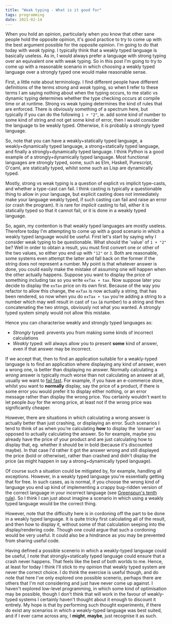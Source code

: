 ```yaml
---
title: "Weak typing - What is it good for"
tags: programming
date: 2021-02-14
---
```



When you hold an opinion, particularly when you know that other sane people hold the opposite opinion, it's good practice to try to come up with the best argument possible for the opposite opinion. I'm going to do that today with *weak typing*. I typically think that a weakly typed language is basically useless. As in, I would always prefer a language with strong typing over an equivalent one with weak typing. So in this post I'm going to try to come up with a reasonable scenario in which choosing a weakly typed language over a strongly typed one would make reasonable sense.

First, a little note about terminology. I find different people have different definitions of the terms *strong* and *weak* typing, so when **I** refer to these terms I am saying nothing about when the typing occurs, to me static vs dynamic typing determines whether the type checking occurs at compile time or at runtime. Strong vs weak typing determines the kind of rules that are enforced. There is obviously something of a spectrum here, but typically if you can do the following `1 + "2"`, ie. add some kind of number to some kind of string and not get some kind of error, then I would consider the language to be weakly typed. Otherwise, it is probably a strongly typed language.

So, note that you can have a weakly+statically typed language, a weakly+dynamically typed language, a strong+statically typed language, and finally a strongly+dynamically typed language. I think Python is a good example of a strongly+dynamically typed language. Most functional languages are strongly typed, some, such as Elm, Haskell, Purescript, O'caml, are statically typed, whilst some such as Lisp are dynamically typed.

Mostly, strong vs weak typing is a question of explicit vs implicit type-casts, and whether a type-cast can fail. I think casting is typically a questionable thing to allow in your language, but explicit casting does not immediately make your language weakly typed, if such casting can fail and raise an error (or crash the program). It is rare for *implicit* casting to fail, either it is statically typed so that it cannot fail, or it is done in a weakly typed language.

So, again, my contention is that weakly typed languages are mostly useless. Therefore today I'm attempting to come up with a good scenario in which a weakly typed language would be useful. First let's start by saying why I consider weak typing to be questionable. What should the 'value' of `1 + "2"` be? Well in order to obtain a result, you must first convert one or other of the two values, so either you end up with `"12"` or `3`. Both are reasonable, some systems even attempt the latter and fall back on the former if the string does not represent a number. My point is that whatever answer is done, you could easily make the mistake of assuming one will happen when the other actually happens. Suppose you want to display the price of something including tax so you write `exTax + tax`. Now suppose later you decide to display the `exTax` price on its own first. Because of the way you refactor to allow this change, the `exTax` is now actually a string, that has been rendered, so now when you do `exTax + tax` you're adding a string to a number which may well result in cast of `tax` (a number) to a string and then concatenating the two strings, obviously not what you wanted. A strongly typed system simply would not allow this mistake.

Hence you can characterise weakly and strongly typed languages as:
* *Strongly* typed: prevents you from making some kinds of incorrect calculations
* *Weakly* typed: will always allow you to present **some** kind of answer, even if that answer may be incorrect.

If we accept that, then to find an application suitable for a weakly-typed language is to find an application where displaying any kind of answer, even a wrong one, is better than displaying no answer. Normally calculating a *wrong* answer is typically much worse than not calculating an answer at all, usually we want to [fail fast](https://wiki.c2.com/?FailFast). For example, if you have an e-commerce store, whilst you want to **normally** display, say the price of a product, if there is some error you would prefer it to display either nothing, or an error message rather than display the wrong price. You certainly wouldn't want to let people *buy* for the wrong price, at least not if the wrong price was significantly cheaper.

However, there are situations in which calculating a wrong answer is actually better than just crashing, or displaying an error. Such scenarios I tend to think of as when you're calculating **how** to display the *'answer'* as opposed to actually calculating the answer. So for example, maybe you already have the price of your product and are just calculating how to display that, eg. whether it should be in bold (because it's discounted maybe). In that case I'd rather it got the answer wrong and still displayed the price (bold or otherwise), rather than crashed and didn't display the price (as might happen in say a strong+dynamically typed language).

Of course such a situation could be mitigated by, for example, handling all exceptions. However, in a weakly typed language you're essentially getting that for free. In such cases, as is normal, if you choose the wrong kind of language you end up kind of implementing a crappy bug-ridden version of the correct language in your incorrect language (see [Greenspun's tenth rule](https://en.wikipedia.org/wiki/Greenspun%27s_tenth_rule)). So I think I can just about imagine a scenario in which using a weakly typed language would be the correct thing.

However, note that the difficulty here is in cordoning off the part to be done in a weakly typed language. It is quite tricky first calculating all of the result, and then how to display it, without some  of that calculation seeping into the display/rendering code. Though one could argue that such a cordoning would be very useful. It could also be a hindrance as you may be prevented from sharing useful code.

Having defined a possible scenerio in which a weakly-typed language could be useful, I note that strongly+statically typed language could ensure that a crash never happens. That feels like the best of both worlds to me.  Hence, at least for today I think I'll stick to my opinion that weakly typed system are never the correct choice. I do think the exercise is useful though, and do note that here I've only explored one possible scenerio, perhaps there are others that I'm not considering and just have never come up against. I haven't explored low-level programming, in which some kind of optimisation may be possible, though I don't think that will work in the favour of weakly-typed systems I certainly haven't thought about it enough to discount it entirely. My hope is that by performing such thought experiments, if there do exist any scenarios in which a weakly-typed language was best suited, and if I ever came across any, I **might**, **maybe**, just recognise it as such.

